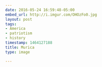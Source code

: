 ```yaml
---
date: 2016-05-24 16:59:48-05:00
embed_url: http://i.imgur.com/OHOzFo0.jpg
layout: post
tags:
- America
- patriotism
- history
timestamp: 1464127188
title: Murica
type: image

---
```

<img src="http://i.imgur.com/OHOzFo0.jpg" alt="" />

